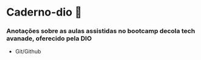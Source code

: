 # Caderno-dio 📖
### Anotações sobre as aulas assistidas no bootcamp decola tech avanade, oferecido pela DIO
 - Git/Github
